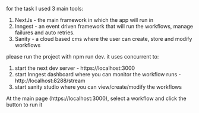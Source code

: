 for the task I used 3 main tools:
1) NextJs - the main framework in which the app will run in
2) Inngest - an event driven framework that will run the workflows, manage failures and auto retries.
3) Sanity - a cloud based cms where the user can create, store and modify workflows

please run the project with npm run dev. it uses concurrent to:
1) start the next dev server - https://localhost:3000
2) start Inngest dashboard where you can monitor the workflow runs - http://localhost:8288/stream
3) start sanity studio where you can view/create/modify the workflows

At the main page (https://localhost:3000), select a workflow and click the button to run it

